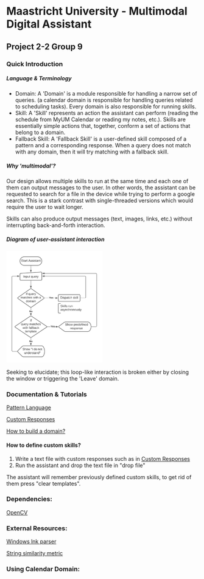 # Maastricht University - Multimodal Digital Assistant
## Project 2-2 Group 9

### Quick Introduction

##### Language & Terminology

* Domain: A 'Domain' is a module responsible for handling a narrow set of queries.  (a calendar domain is responsible for handling queries related to  scheduling tasks). Every domain is also responsible for running skills.
* Skill: A 'Skill' represents an action the assistant can perform (reading the  schedule from MyUM Calendar or reading my notes, etc.). Skills are  essentially simple actions that, together, conform a set of actions that belong to a domain.
* Fallback Skill: A 'Fallback Skill' is a user-defined skill composed of a pattern and a corresponding response. When a query does not match with any domain, then it will try matching with a fallback skill.

##### Why 'multimodal'?

Our design allows multiple skills to run at the same time and each one of them can output messages to the user. In other words, the assistant can be requested to search for a file in the device while trying to perform a google search. This is a stark contrast with single-threaded versions which would require the user to wait longer.

Skills can also produce output messages (text, images, links, etc.) without interrupting back-and-forth interaction.

##### Diagram of  user-assistant interaction

<img src="Readmestuff/interaction_diagram.png" alt="Interaction Model" width="50%" height="50%">

Seeking to elucidate; this loop-like interaction is broken either by closing the window or triggering the 'Leave' domain.

### Documentation & Tutorials

[Pattern Language](./Readmestuff/pattern_lang.pdf)

[Custom Responses](Readmestuff/custom_skills_lang.pdf)

[How to build a domain?](./Readmestuff/howto_build_domain.pdf)

#### How to define custom skills?
  1) Write a text file with custom responses such as in [Custom Responses](Readmestuff/custom_skills_lang.pdf)
  2) Run the assistant and drop the text file in "drop file"

The assistant will remember previously defined custom skills, to get rid of them press "clear templates".

### Dependencies:

[OpenCV](https://opencv-java-tutorials.readthedocs.io/en/latest/01-installing-opencv-for-java.html)

### External Resources:

[Windows lnk parser](https://stackoverflow.com/questions/309495/windows-shortcut-lnk-parser-in-java)

[String similarity metric](https://gist.github.com/thotro/af2dcbcf6bd7ecd9f5fc)

### Using Calendar Domain:
